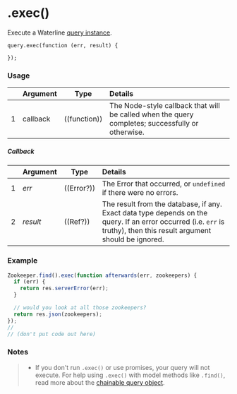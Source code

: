 # .exec()

Execute a Waterline [query instance](http://sailsjs.com/documentation/reference/waterline-orm/queries).

```usage
query.exec(function (err, result) {

});
```

### Usage

|   |     Argument        | Type                                         | Details                            |
|---|:--------------------|----------------------------------------------|:-----------------------------------|
| 1 |    callback         | ((function))                                 | The Node-style callback that will be called when the query completes; successfully or otherwise.

##### Callback

|   |     Argument        | Type                | Details |
|---|:--------------------|---------------------|:---------------------------------------------------------------------------------|
| 1 |    _err_            | ((Error?))          | The Error that occurred, or `undefined` if there were no errors.
| 2 |    _result_         | ((Ref?))            | The result from the database, if any.  Exact data type depends on the query.  If an error occurred (i.e. `err` is truthy), then this result argument should be ignored.





### Example

```javascript
Zookeeper.find().exec(function afterwards(err, zookeepers) {
  if (err) {
    return res.serverError(err);
  }

  // would you look at all those zookeepers?
  return res.json(zookeepers);
});
//
// (don't put code out here)
```


### Notes
> + If you don't run `.exec()` or use promises, your query will not execute. For help using `.exec()` with model methods like `.find()`, read more about the [chainable query object](http://sailsjs.com/documentation/reference/waterline-orm/queries).




<docmeta name="displayName" value=".exec()">
<docmeta name="pageType" value="method">

